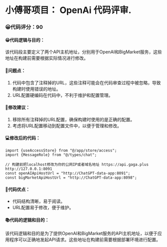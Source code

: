 # 小傅哥项目： OpenAi 代码评审.
### 😀代码评分：90
#### 😀代码逻辑与目的：
该代码段主要定义了两个API主机地址，分别用于OpenAI和BigMarket服务，这些地址在构建前需要根据实际情况进行修改。

#### 🤔问题点：
1. 代码中包含了注释掉的URL，这些注释可能会在代码审查过程中被忽略，导致构建时使用错误的地址。
2. URL配置硬编码在代码中，不利于维护和配置管理。

#### 🎯修改建议：
1. 移除所有注释掉的URL配置，确保构建时使用的是正确的配置。
2. 考虑将URL配置移动到配置文件中，以便于管理和修改。

#### 💻修改后的代码：
```tsx
import {useAccessStore} from "@/app/store/access";
import {MessageRole} from "@/types/chat";

// 构建前把localhost修改为你的公网IP或者域名地址 https://api.gaga.plus http://127.0.0.1:8091
const openAIApiHostUrl = "http://ChatGPT-data-app:8091";
const bigMarketApiHostUrl = "http://ChatGPT-data-app:8098";
```

#### 🌟代码优点：
- 代码结构清晰，易于阅读。
- URL配置易于修改，便于维护。

#### 📚代码的逻辑和目的：
该代码逻辑和目的是为了提供OpenAI和BigMarket服务的API主机地址，以便于应用程序可以正确地发起API请求。这些地址在构建前需要根据部署环境进行配置。